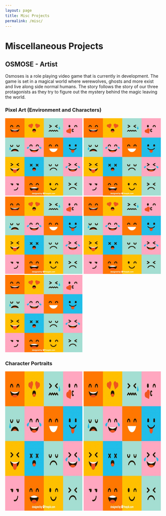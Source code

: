 ```yaml
---
layout: page
title: Misc Projects
permalink: /misc/
---
```

# Miscellaneous Projects
## OSMOSE - Artist

Osmoses is a role playing video game that is currently in development. The game is set in a magical world where werewolves, ghosts and more exist and live along side normal humans. The story follows the story of our three protagonists as they try to figure out the mystery behind the magic leaving the world. 

### Pixel Art (Environment and Characters)
<img src="assets/images/test.jpg" alt="Project Preview 1" style = "width:250px;"> <img src="assets/images/test.jpg" alt="Project Preview 1" style = "width:250px;"> <img src="assets/images/test.jpg" alt="Project Preview 1" style = "width:250px;"> <img src="assets/images/test.jpg" alt="Project Preview 1" style = "width:250px;"> <img src="assets/images/test.jpg" alt="Project Preview 1" style = "width:250px;">

### Character Portraits
<img src="assets/images/test.jpg" alt="Project Preview 1" style = "height:450px;width:250px"> <img src="assets/images/test.jpg" alt="Project Preview 1" style = "height:450px;width:250px">